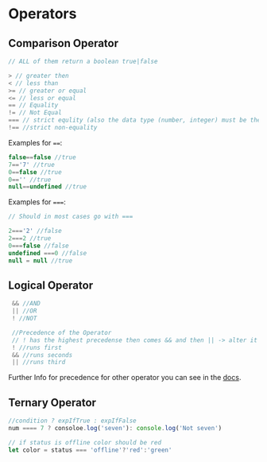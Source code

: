 # Operators

## Comparison Operator

````js
// ALL of them return a boolean true|false

> // greater then
< // less than
>= // greater or equal
<= // less or equal
== // Equality
!= // Not Equal
=== // strict equlity (also the data type (number, integer) must be the same)
!== //strict non-equality
````

Examples for `==`:
````js
false==false //true
7=='7' //true
0==false //true
0=='' //true
null==undefined //true
````

Examples for `===`:
````js
// Should in most cases go with ===

2==='2' //false
2===2 //true
0===false //false
undefined ===0 //false
null = null //true
````

## Logical Operator

````js
 && //AND
 || //OR
 ! //NOT

 //Precedence of the Operator
 // ! has the highest precedense then comes && and then || -> alter it by ()
 ! //runs first 
 && //runs seconds
 || //runs third
````
Further Info for precedence for other operator you can see in the [docs](https://developer.mozilla.org/en-US/docs/Web/JavaScript/Reference/Operators/Operator_Precedence).

## Ternary Operator

````js
//condition ? expIfTrue : expIfFalse
num ==== 7 ? consoloe.log('seven'): console.log('Not seven')

// if status is offline color should be red 
let color = status === 'offline'?'red':'green'
````